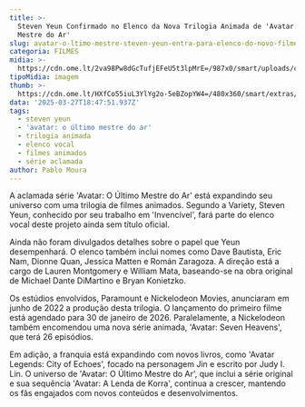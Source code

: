 ```yaml
---
title: >-
  Steven Yeun Confirmado no Elenco da Nova Trilogia Animada de 'Avatar: O Último
  Mestre do Ar'
slug: avatar-o-ltimo-mestre-steven-yeun-entra-para-elenco-do-novo-filme-animado
categoria: FILMES
midia: >-
  https://cdn.ome.lt/2va98Pw8dGcTufjEFeU5t3lpMrE=/987x0/smart/uploads/conteudo/fotos/avatar-o-ultimo-mestre-do-ar-steven-yeun.png
tipoMidia: imagem
thumb: >-
  https://cdn.ome.lt/HXfCo55iuL3YlYg2o-5eBZopYW4=/480x360/smart/extras/conteudos/avatar-o-ultimo-mestre-do-ar-steven-yeun.png
data: '2025-03-27T18:47:51.937Z'
tags:
  - steven yeun
  - 'avatar: o último mestre do ar'
  - trilogia animada
  - elenco vocal
  - filmes animados
  - série aclamada
author: Pablo Moura
---
```


A aclamada série 'Avatar: O Último Mestre do Ar' está expandindo seu universo com uma trilogia de filmes animados. Segundo a Variety, Steven Yeun, conhecido por seu trabalho em 'Invencível', fará parte do elenco vocal deste projeto ainda sem título oficial.

Ainda não foram divulgados detalhes sobre o papel que Yeun desempenhará. O elenco também inclui nomes como Dave Bautista, Eric Nam, Dionne Quan, Jessica Matten e Román Zaragoza. A direção está a cargo de Lauren Montgomery e William Mata, baseando-se na obra original de Michael Dante DiMartino e Bryan Konietzko.

Os estúdios envolvidos, Paramount e Nickelodeon Movies, anunciaram em junho de 2022 a produção desta trilogia. O lançamento do primeiro filme está agendado para 30 de janeiro de 2026. Paralelamente, a Nickelodeon também encomendou uma nova série animada, 'Avatar: Seven Heavens', que terá 26 episódios.

Em adição, a franquia está expandindo com novos livros, como 'Avatar Legends: City of Echoes', focado na personagem Jin e escrito por Judy I. Lin. O universo de 'Avatar: O Último Mestre do Ar', que inclui a série original e sua sequência 'Avatar: A Lenda de Korra', continua a crescer, mantendo os fãs engajados com novos conteúdos e desenvolvimentos.
